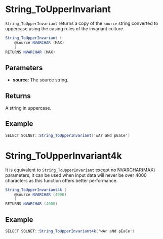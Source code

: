 # String_ToUpperInvariant

`String_ToUpperInvariant` returns a copy of the `source` string converted to uppercase using the casing rules of the invariant culture.

```csharp
String_ToUpperInvariant (
	@source NVARCHAR (MAX)
	)
RETURNS NVARCHAR (MAX)
```

## Parameters

  - **source**: The source string.

## Returns

A string in uppercase.

## Example

```csharp
SELECT SQLNET::String_ToUpperInvariant('wAr aNd pEaCe')
```

# String_ToUpperInvariant4k

It is equivalent to `String_ToUpperInvariant` except no NVARCHAR(MAX) parameters; it can be used when input data will never be over 4000 characters as this function offers better performance.

```csharp
String_ToUpperInvariant4k (
	@source NVARCHAR (4000)
	)
RETURNS NVARCHAR (4000)
```

## Example

```csharp
SELECT SQLNET::String_ToUpperInvariant4k('wAr aNd pEaCe')
```
